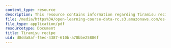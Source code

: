 ```yaml
---
content_type: resource
description: This resource contains information regarding Tiramisu recipe.
file: /media/https%3A/open-learning-course-data-rc.s3.amazonaws.com/es-s41-speak-italian-with-your-mouth-full-spring-2012/d8dda8aff5ec4387610ba78bbe25886f_MITES_S41S12_recipe_9.pdf
file_type: application/pdf
resourcetype: Document
title: Tiramisu recipe
uid: d8dda8af-f5ec-4387-610b-a78bbe25886f
---
```

